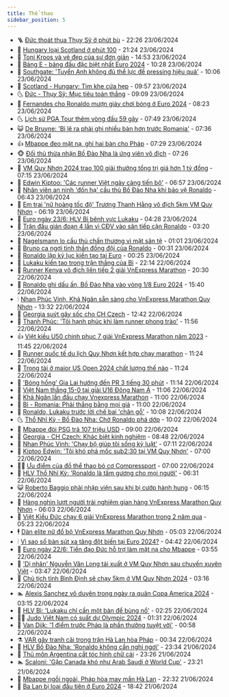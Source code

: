 ```yaml
---
title: Thể thao
sidebar_position: 5
---
```


<!-- vnexpress-the-thao:START -->
- 🪜 [Đức thoát thua Thụy Sỹ ở phút bù](https://vnexpress.net/duc-thoat-thua-thuy-sy-o-phut-bu-4761721.html) - 22:26 23/06/2024
- 🦩 [Hungary loại Scotland ở phút 100](https://vnexpress.net/hungary-loai-scotland-o-phut-100-4761716.html) - 21:24 23/06/2024
- 🧰 [Toni Kroos và vẻ đẹp của sự đơn giản](https://vnexpress.net/toni-kroos-va-ve-dep-cua-su-don-gian-4761697.html) - 14:53 23/06/2024
- 🤗 [Bảng E - bảng đấu đặc biệt nhất Euro 2024](https://vnexpress.net/bang-e-bang-dau-dac-biet-nhat-euro-2024-4761644.html) - 10:28 23/06/2024
- 🥳 [Southgate: &#39;Tuyển Anh không đủ thể lực để pressing hiệu quả&#39;](https://vnexpress.net/southgate-tuyen-anh-khong-du-the-luc-de-pressing-hieu-qua-4761664.html) - 10:06 23/06/2024
- 🦣 [Scotland - Hungary: Tìm khe cửa hẹp](https://vnexpress.net/scotland-hungary-tim-khe-cua-hep-4761653.html) - 09:57 23/06/2024
- 🌜 [Đức - Thụy Sỹ: Mục tiêu toàn thắng](https://vnexpress.net/duc-thuy-sy-muc-tieu-toan-thang-4761642.html) - 09:09 23/06/2024
- 🫶 [Fernandes cho Ronaldo mượn giày chơi bóng ở Euro 2024](https://vnexpress.net/fernandes-cho-ronaldo-muon-giay-choi-bong-o-euro-2024-4761626.html) - 08:23 23/06/2024
- 🌜 [Lịch sử PGA Tour thêm vòng đấu 59 gậy](https://vnexpress.net/lich-su-pga-tour-them-vong-dau-59-gay-4761631.html) - 07:49 23/06/2024
- 😺 [De Bruyne: &#39;Bỉ lẽ ra phải ghi nhiều bàn hơn trước Romania&#39;](https://vnexpress.net/de-bruyne-bi-le-ra-phai-ghi-nhieu-ban-hon-truoc-romania-4761550.html) - 07:36 23/06/2024
- 👍 [Mbappe đeo mặt nạ, ghi hai bàn cho Pháp](https://vnexpress.net/mbappe-deo-mat-na-ghi-hai-ban-cho-phap-4761618.html) - 07:29 23/06/2024
- 🐵 [Đối thủ thừa nhận Bồ Đào Nha là ứng viên vô địch](https://vnexpress.net/doi-thu-thua-nhan-bo-dao-nha-la-ung-vien-vo-dich-4761508.html) - 07:26 23/06/2024
- 💫 [VM Quy Nhơn 2024 trao 100 giải thưởng tổng trị giá hơn 1 tỷ đồng](https://vnexpress.net/vm-quy-nhon-2024-trao-100-giai-thuong-tong-tri-gia-hon-1-ty-dong-4761580.html) - 07:15 23/06/2024
- 🦆 [Edwin Kiptoo: &#39;Các runner Việt ngày càng tiến bộ&#39;](https://vnexpress.net/edwin-kiptoo-cac-runner-viet-ngay-cang-tien-bo-4761491.html) - 06:57 23/06/2024
- 🙉 [Nhân viên an ninh &#39;đốn hạ&#39; cầu thủ Bồ Đào Nha khi bảo vệ Ronaldo](https://vnexpress.net/nhan-vien-an-ninh-don-ha-cau-thu-bo-dao-nha-khi-bao-ve-ronaldo-4761609.html) - 06:43 23/06/2024
- 📝 [Em trai &#39;nữ hoàng tốc độ&#39; Trương Thanh Hằng vô địch 5km VM Quy Nhơn](https://vnexpress.net/em-trai-nu-hoang-toc-do-truong-thanh-hang-vo-dich-5km-vm-quy-nhon-4761492.html) - 06:19 23/06/2024
- 💯 [Euro ngày 23/6: HLV Bỉ bênh vực Lukaku](https://vnexpress.net/euro-ngay-23-6-4761578.html) - 04:28 23/06/2024
- 🌈 [Trận đấu gián đoạn 4 lần vì CĐV vào sân tiếp cận Ronaldo](https://vnexpress.net/tran-dau-gian-doan-4-lan-vi-cdv-vao-san-tiep-can-ronaldo-4761564.html) - 03:20 23/06/2024
- 🦩 [Nagelsmann lo cầu thủ chấn thương vì mặt sân tệ](https://vnexpress.net/nagelsmann-lo-cau-thu-chan-thuong-vi-mat-san-te-4761515.html) - 01:01 23/06/2024
- 🐲 [Bruno ca ngợi tinh thần đồng đội của Ronaldo](https://vnexpress.net/bruno-ca-ngoi-tinh-than-dong-doi-cua-ronaldo-4761509.html) - 00:31 23/06/2024
- 🌁 [Ronaldo lập kỷ lục kiến tạo tại Euro](https://vnexpress.net/ronaldo-lap-ky-luc-kien-tao-tai-euro-4761506.html) - 00:25 23/06/2024
- 💯 [Lukaku kiến tạo trong trận thắng của Bỉ](https://vnexpress.net/lukaku-kien-tao-trong-tran-thang-cua-bi-4761489.html) - 22:14 22/06/2024
- 🌝 [Runner Kenya vô địch liên tiếp 2 giải VnExpress Marathon](https://vnexpress.net/runner-kenya-vo-dich-lien-tiep-2-giai-vnexpress-marathon-4761486-tong-thuat.html) - 20:30 22/06/2024
- 🤖 [Ronaldo ghi dấu ấn, Bồ Đào Nha vào vòng 1/8 Euro 2024](https://vnexpress.net/truc-tiep-tran-tho-nhi-ky-vs-bo-dao-nha-o-euro-2024-4761472-tong-thuat.html) - 15:40 22/06/2024
- 🕯 [Nhan Phúc Vinh, Khả Ngân sẵn sàng cho VnExpress Marathon Quy Nhơn](https://vnexpress.net/nhan-phuc-vinh-kha-ngan-san-sang-cho-vnexpress-marathon-quy-nhon-4761453.html) - 13:32 22/06/2024
- 🧰 [Georgia suýt gây sốc cho CH Czech](https://vnexpress.net/georgia-vs-ch-czech-4761449-tong-thuat.html) - 12:42 22/06/2024
- 🥳 [Thanh Phúc: &#39;Tôi hạnh phúc khi làm runner phong trào&#39;](https://vnexpress.net/thanh-phuc-toi-hanh-phuc-khi-lam-runner-phong-trao-4761350.html) - 11:56 22/06/2024
- 👍 [Việt kiều U50 chinh phục 7 giải VnExpress Marathon năm 2023](https://vnexpress.net/viet-kieu-u50-chinh-phuc-7-giai-vnexpress-marathon-nam-2023-4761405.html) - 11:45 22/06/2024
- 💪 [Runner quốc tế du lịch Quy Nhơn kết hợp chạy marathon](https://vnexpress.net/runner-quoc-te-du-lich-quy-nhon-ket-hop-chay-marathon-4761373.html) - 11:24 22/06/2024
- 👹 [Trọng tài ở major US Open 2024 chất lượng thế nào](https://vnexpress.net/trong-tai-o-major-us-open-2024-chat-luong-the-nao-4761436.html) - 11:24 22/06/2024
- 🧰 [&#39;Bóng hồng&#39; Gia Lai hướng đến PR 3 tiếng 30 phút](https://vnexpress.net/bong-hong-gia-lai-huong-den-pr-3-tieng-30-phut-4761368.html) - 11:14 22/06/2024
- 🚀 [Việt Nam thắng 15-0 tại giải U16 Đông Nam Á](https://vnexpress.net/viet-nam-thang-15-0-tai-giai-u16-dong-nam-a-4761433.html) - 11:06 22/06/2024
- 🎃 [Khả Ngân lần đầu chạy Vnexpress Marathon](https://vnexpress.net/kha-ngan-lan-dau-chay-vnexpress-marathon-4761370.html) - 11:00 22/06/2024
- 🧰 [Bỉ - Romania: Phải thắng bằng mọi giá](https://vnexpress.net/bi-romania-phai-thang-bang-moi-gia-4761423.html) - 11:00 22/06/2024
- 👀 [Ronaldo, Lukaku trước lời chê bai &#39;chân gỗ&#39;](https://vnexpress.net/ronaldo-lukaku-truoc-loi-che-bai-chan-go-4761420.html) - 10:08 22/06/2024
- 🌜 [Thổ Nhĩ Kỳ - Bồ Đào Nha: Chờ Ronaldo phá dớp](https://vnexpress.net/tho-nhi-ky-bo-dao-nha-cho-ronaldo-pha-dop-4761418.html) - 10:02 22/06/2024
- 🫶 [Mbappe đòi PSG trả 107 triệu USD](https://vnexpress.net/mbappe-doi-psg-tra-107-trieu-usd-4761381.html) - 09:00 22/06/2024
- 🦄 [Georgia - CH Czech: Khác biệt kinh nghiệm](https://vnexpress.net/georgia-ch-czech-khac-biet-kinh-nghiem-4761403.html) - 08:48 22/06/2024
- 🥳 [Nhan Phúc Vinh: &#39;Chạy bộ giúp tôi sống kỷ luật&#39;](https://vnexpress.net/nhan-phuc-vinh-chay-bo-giup-toi-song-ky-luat-4761346.html) - 07:11 22/06/2024
- 🐲 [Kiptoo Edwin: &#39;Tôi khó phá mốc sub2:30 tại VM Quy Nhơn&#39;](https://vnexpress.net/kiptoo-edwin-toi-kho-pha-moc-sub2-30-tai-vm-quy-nhon-4761327.html) - 07:00 22/06/2024
- 🧑‍🏫 [Ưu điểm của đồ thể thao bó cơ Compressport](https://vnexpress.net/uu-diem-cua-do-the-thao-bo-co-compressport-4760747.html) - 07:00 22/06/2024
- 🤔 [HLV Thổ Nhĩ Kỳ: &#39;Ronaldo là tấm gương cho mọi người&#39;](https://vnexpress.net/hlv-tho-nhi-ky-ronaldo-la-tam-guong-cho-moi-nguoi-4761331.html) - 06:31 22/06/2024
- 😺 [Roberto Baggio phải nhập viện sau khi bị cướp hành hung](https://vnexpress.net/roberto-baggio-phai-nhap-vien-sau-khi-bi-cuop-hanh-hung-4761149.html) - 06:15 22/06/2024
- 💪 [Hàng nghìn lượt người trải nghiệm gian hàng VnExpress Marathon Quy Nhơn](https://vnexpress.net/hang-nghin-luot-nguoi-trai-nghiem-gian-hang-vnexpress-marathon-quy-nhon-4761349.html) - 06:03 22/06/2024
- 💼 [Việt Kiều Đức chạy 6 giải VnExpress Marathon trong 2 năm qua](https://vnexpress.net/viet-kieu-duc-chay-6-giai-vnexpress-marathon-trong-2-nam-qua-4761321.html) - 05:23 22/06/2024
- 🕴 [Dàn elite nữ đổ bộ VnExpress Marathon Quy Nhơn](https://vnexpress.net/dan-elite-nu-do-bo-vnexpress-marathon-quy-nhon-4761295.html) - 05:03 22/06/2024
- 🕯 [Vì sao số bàn sút xa tăng đột biến tại Euro 2024?](https://vnexpress.net/vi-sao-so-ban-sut-xa-tang-dot-bien-tai-euro-2024-4761235.html) - 04:42 22/06/2024
- 📝 [Euro ngày 22/6: Tiền đạo Đức hỗ trợ làm mặt nạ cho Mbappe](https://vnexpress.net/euro-ngay-22-6-4761288.html) - 03:55 22/06/2024
- 🧐 [&#39;Dị nhân&#39; Nguyễn Văn Long tái xuất ở VM Quy Nhơn sau chuyến xuyên Việt](https://vnexpress.net/di-nhan-nguyen-van-long-tai-xuat-o-vm-quy-nhon-sau-chuyen-xuyen-viet-4761257.html) - 03:47 22/06/2024
- 🙉 [Chủ tịch tỉnh Bình Định sẽ chạy 5km ở VM Quy Nhơn 2024](https://vnexpress.net/chu-tich-tinh-binh-dinh-se-chay-5km-o-vm-quy-nhon-2024-4761082.html) - 03:16 22/06/2024
- 🏊 [Alexis Sanchez vô duyên trong ngày ra quân Copa America 2024](https://vnexpress.net/alexis-sanchez-vo-duyen-trong-ngay-ra-quan-copa-america-2024-4761268.html) - 03:15 22/06/2024
- 🌊 [HLV Bỉ: &#39;Lukaku chỉ cần một bàn để bùng nổ&#39;](https://vnexpress.net/hlv-bi-lukaku-chi-can-mot-ban-de-bung-no-4761256.html) - 02:25 22/06/2024
- 👨‍🏫 [Judo Việt Nam có suất dự Olympic 2024](https://vnexpress.net/judo-viet-nam-co-suat-du-olympic-2024-4761245.html) - 01:31 22/06/2024
- 🥷 [Van Dijk: &#39;1 điểm trước Pháp là phần thưởng tuyệt vời&#39;](https://vnexpress.net/van-dijk-1-diem-truoc-phap-la-phan-thuong-tuyet-voi-4761231.html) - 00:58 22/06/2024
- ⚗️ [VAR gây tranh cãi trong trận Hà Lan hòa Pháp](https://vnexpress.net/var-gay-tranh-cai-trong-tran-ha-lan-hoa-phap-4761230.html) - 00:34 22/06/2024
- 🌮 [HLV Bồ Đào Nha: &#39;Ronaldo không cần nghỉ ngơi&#39;](https://vnexpress.net/hlv-bo-dao-nha-ronaldo-khong-can-nghi-ngoi-4761213.html) - 23:34 21/06/2024
- 🤩 [Thủ môn Argentina cắt tóc hình chữ cái](https://vnexpress.net/thu-mon-argentina-cat-toc-hinh-chu-cai-4761179.html) - 23:26 21/06/2024
- 🏊 [Scaloni: &#39;Gặp Canada khó như Arab Saudi ở World Cup&#39;](https://vnexpress.net/scaloni-gap-canada-kho-nhu-arab-saudi-o-world-cup-4761038.html) - 23:21 21/06/2024
- 🐎 [Mbappe ngồi ngoài, Pháp hòa may mắn Hà Lan](https://vnexpress.net/mbappe-ngoi-ngoai-phap-hoa-may-man-ha-lan-4761202.html) - 22:32 21/06/2024
- 💫 [Ba Lan bị loại đầu tiên ở Euro 2024](https://vnexpress.net/ba-lan-bi-loai-dau-tien-o-euro-2024-4761198.html) - 18:42 21/06/2024<!-- vnexpress-the-thao:END -->
